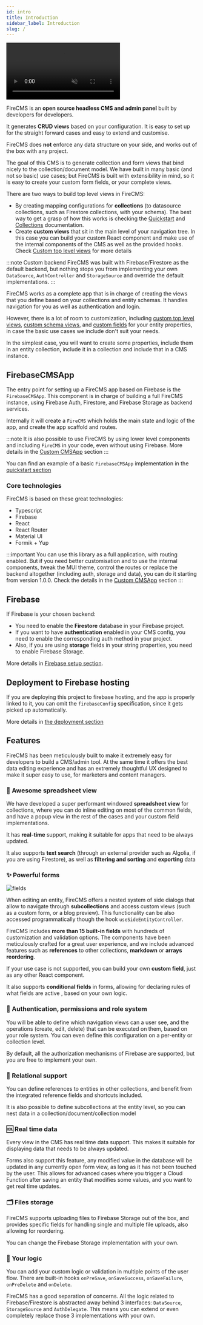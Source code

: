 ```yaml
---
id: intro
title: Introduction
sidebar_label: Introduction
slug: /
---
```


<video class="intro_video" loop autoPlay muted>
  <source src="/img/dark_mode.mp4" type="video/mp4"/>
</video>

FireCMS is an **open source headless CMS and admin panel** built by developers
for developers.

It generates **CRUD views** based on your configuration. It is easy to set up
for the straight forward cases and easy to extend and customise.

FireCMS does **not** enforce any data structure on your side, and works out of
the box with any project.

The goal of this CMS is to generate collection and form views that bind nicely
to the collection/document model. We have built in many basic (and not
so basic) use cases; but FireCMS is built with extensibility in mind, so it is
easy to create your custom form fields, or your complete views.

There are two ways to build top level views in FireCMS:

- By creating mapping configurations for **collections** (to datasource
  collections, such as Firestore collections, with your schema).
  The best way to get a grasp of how
  this works is checking the [Quickstart](quickstart.mdx) and
  [Collections](collections/collections.md)
  documentation.
- Create **custom views** that sit in the main level of your navigation tree. In
  this case you can build your custom React component and make use of the
  internal components of the CMS as well as the provided hooks.
  Check [Custom top level views](navigation/custom_top_level_views.mdx) for more details


:::note Custom backend
FireCMS was built with Firebase/Firestore as the default backend, but nothing
stops you from implementing your own `DataSource`, `AuthController` and
`StorageSource` and override the default implementations.
:::

FireCMS works as a complete app that is in charge of creating the views that
you define based on your collections and entity schemas. It handles
navigation for you as well as authentication and login.

However, there is a lot of room to customization, including [custom top level views](navigation/custom_top_level_views.mdx),
[custom schema views](properties/custom_schema_views.md), and [custom fields](properties/custom_fields.md)
for your entity properties, in case the basic use cases we include don't suit your needs.

In the simplest case, you will want to create some properties, include them
in an entity collection, include it in a collection and include that in a CMS
instance.

## FirebaseCMSApp

The entry point for setting up a FireCMS app based on Firebase is the `FirebaseCMSApp`.
This component is in charge of building a full FireCMS instance, using Firebase Auth,
Firestore, and Firebase Storage as backend services.

Internally it will create a `FireCMS` which holds the main state and
logic of the app, and create the app scaffold and routes.

:::note
It is also possible to use FireCMS by using lower level components and including
`FireCMS` in your code, even without using Firebase.
More details in the [Custom CMSApp](custom_cms_app.md) section
:::

You can find an example of a basic `FirebaseCMSApp` implementation in the
[quickstart section](quickstart.mdx)

### Core technologies

FireCMS is based on these great technologies:

- Typescript
- Firebase
- React
- React Router
- Material UI
- Formik + Yup

:::important
You can use this library as a full application, with routing enabled.
But if you need better customisation and to use the internal components, tweak the
MUI theme, control the routes or replace the backend altogether
(including auth, storage and data), you can do it starting from version 1.0.0.
Check the details in the [Custom CMSApp](custom_cms_app.md) section
:::


## Firebase

If Firebase is your chosen backend:
* You need to enable the **Firestore** database in your Firebase project.
* If you want to have  **authentication** enabled in your CMS config, you need to enable
  the corresponding auth method in your project.
* Also, if you are using **storage** fields in your string properties, you need
  to enable Firebase Storage.

More details in [Firebase setup section](firebase_setup.md).

## Deployment to Firebase hosting

If you are deploying this project to firebase hosting, and the app is properly
linked to it, you can omit the `firebaseConfig` specification, since it gets
picked up automatically.

More details in [the deployment section](deployment.md)


## Features

FireCMS has been meticulously built to make it extremely easy for developers to
build a CMS/admin tool. At the same time it offers the best data editing
experience and has an extremely thoughtful UX designed to make it super easy to
use, for marketers and content managers.

### 🏓 Awesome spreadsheet view

We have developed a super performant windowed **spreadsheet view** for
collections, where you can do inline editing on most of the common fields, and
have a popup view in the rest of the cases and your custom field
implementations.

It has **real-time** support, making it suitable for apps that need to be always
updated.

It also supports **text search** (through an external provider such as Algolia,
if you are using Firestore), as well as **filtering and sorting** and
**exporting** data

### ✨ Powerful forms

![fields](/img/post_editing.png)

When editing an entity, FireCMS offers a nested system of side dialogs that
allow to navigate through **subcollections** and access custom views (such as a
custom form, or a blog preview). This functionality can be also accessed
programmatically though the hook `useSideEntityController`.

FireCMS includes **more than 15 built-in fields** with hundreds of customization
and validation options. The components have been meticulously crafted for a
great user experience, and we include advanced features such as **references**
to other collections, **markdown** or **arrays reordering**.

If your use case is not supported, you can build your own **custom field**, just
as any other React component.

It also supports **conditional fields** in forms, allowing for declaring rules
of what fields are active , based on your own logic.

### 👮 Authentication, permissions and role system

You will be able to define which navigation views can a user see, and the
operations (create, edit, delete) that can be executed on them, based on your
role system. You can even define this configuration on a per-entity or
collection level.

By default, all the authorization mechanisms of Firebase are supported, but you
are free to implement your own.

### 🏹 Relational support

You can define references to entities in other collections, and benefit from the
integrated reference fields and shortcuts included.

It is also possible to define subcollections at the entity level, so you can
nest data in a collection/document/collection model

### 🆒 Real time data

Every view in the CMS has real time data support. This makes
it suitable for displaying data that needs to be always updated.

Forms also support this feature, any modified value in the database will be
updated in any currently open form view, as long as it has not been touched by
the user. This allows for advanced cases where you trigger a Cloud
Function after saving an entity that modifies some values, and you want to get
real time updates.

### 🗂️ Files storage

FireCMS supports uploading files to Firebase Storage out of the box, and
provides specific fields for handling single and multiple file uploads, also
allowing for reordering.

You can change the Firebase Storage implementation with your own.

### 🙌 Your logic

You can add your custom logic or validation in multiple points of the user flow.
There are built-in hooks `onPreSave`, `onSaveSuccess`, `onSaveFailure`,
`onPreDelete` and `onDelete`.

FireCMS has a good separation of concerns. All the logic related to
Firebase/Firestore is abstracted away behind 3 interfaces: `DataSource`,
`StorageSource` and `AuthDelegate`. This means you can extend or even completely
replace those 3 implementations with your own.
